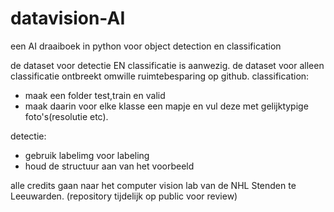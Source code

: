# datavision-AI
een AI draaiboek in python voor object detection en classification

de dataset voor detectie EN classificatie is aanwezig.
de dataset voor alleen classificatie ontbreekt omwille ruimtebesparing op github.
classification:
*  maak een folder test,train en valid
*  maak daarin voor elke klasse een mapje en vul deze met gelijktypige foto's(resolutie etc).

detectie:
*  gebruik labelimg voor labeling
*  houd de structuur aan van het voorbeeld

alle credits gaan naar het computer vision lab van de NHL Stenden te Leeuwarden.
(repository tijdelijk op public voor review)
